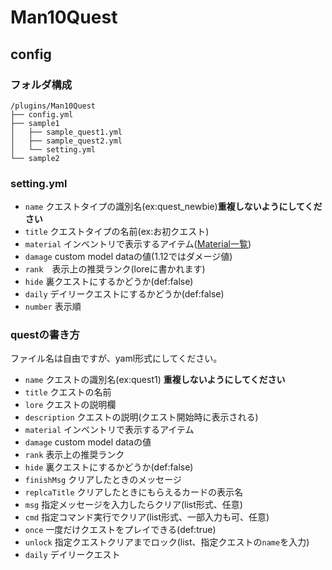 # Man10Quest

## config

### フォルダ構成

~~~
/plugins/Man10Quest
├── config.yml
├── sample1
│   ├── sample_quest1.yml
│   ├── sample_quest2.yml
│   └── setting.yml
└── sample2
~~~

### setting.yml

- ``name`` クエストタイプの識別名(ex:quest_newbie)**重複しないようにしてください**
- ``title`` クエストタイプの名前(ex:お初クエスト)
- ``material`` インベントリで表示するアイテム([Material一覧](https://hub.spigotmc.org/javadocs/spigot/org/bukkit/Material.html))
- ``damage`` custom model dataの値(1.12ではダメージ値)
- ``rank``　表示上の推奨ランク(loreに書かれます)
- ``hide`` 裏クエストにするかどうか(def:false)
- ``daily`` デイリークエストにするかどうか(def:false)
- ``number`` 表示順

### questの書き方

ファイル名は自由ですが、yaml形式にしてください。

- ``name`` クエストの識別名(ex:quest1) **重複しないようにしてください**
- ``title`` クエストの名前
- ``lore`` クエストの説明欄
- ``description`` クエストの説明(クエスト開始時に表示される)
- ``material`` インベントリで表示するアイテム
- ``damage`` custom model dataの値
- ``rank`` 表示上の推奨ランク
- ``hide`` 裏クエストにするかどうか(def:false)
- ``finishMsg`` クリアしたときのメッセージ
- ``replcaTitle`` クリアしたときにもらえるカードの表示名
- ``msg`` 指定メッセージを入力したらクリア(list形式、任意)
- ``cmd`` 指定コマンド実行でクリア(list形式、一部入力も可、任意)
- ``once`` 一度だけクエストをプレイできる(def:true)
- ``unlock`` 指定クエストクリアまでロック(list、指定クエストの``name``を入力)
- ``daily`` デイリークエスト

